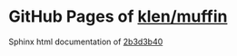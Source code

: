 GitHub Pages of [klen/muffin](https://github.com/klen/muffin.git)
===
Sphinx html documentation of [2b3d3b40](https://github.com/klen/muffin/tree/2b3d3b40f585a2e4d92180509d46e446e6f842c1)
